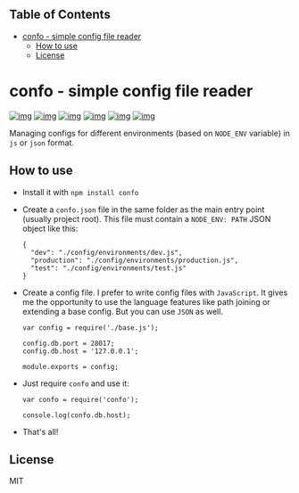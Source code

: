 <div id="table-of-contents">
<h2>Table of Contents</h2>
<div id="text-table-of-contents">
<ul>
<li><a href="#sec-1">confo - simple config file reader</a>
<ul>
<li><a href="#sec-1-1">How to use</a></li>
<li><a href="#sec-1-2">License</a></li>
</ul>
</li>
</ul>
</div>
</div>

# confo - simple config file reader<a id="sec-1" name="sec-1"></a>

[![img](//img.shields.io/npm/v/confo.svg)](https://www.npmjs.com/package/confo)
[![img](//img.shields.io/npm/l/confo.svg)](https://www.npmjs.com/package/confo)
[![img](//img.shields.io/github/stars/evilrobts/confo.svg)](https://www.npmjs.com/package/confo)
[![img](//img.shields.io/npm/dm/confo.svg)](https://www.npmjs.com/package/confo)
[![img](//img.shields.io/travis/evilrobts/confo.svg)](https://img.shields.io/travis/joyent/node.svg)
[![img](//img.shields.io/coveralls/evilrobts/confo.svg)](https://img.shields.io/coveralls/jekyll/jekyll.svg)

Managing configs for different environments (based on `NODE_ENV` variable) in `js` or `json` format.

## How to use<a id="sec-1-1" name="sec-1-1"></a>

-   Install it with `npm install confo`
-   Create a `confo.json` file in the same folder as the main entry point (usually project root). This file must contain a `NODE_ENV: PATH` JSON object like this:

        {
          "dev": "./config/environments/dev.js",
          "production": "./config/environments/production.js",
          "test": "./config/environments/test.js"
        }
-   Create a config file. I prefer to write config files with `JavaScript`. It gives me the opportunity to use the language features like path joining or extending a base config. But you can use `JSON` as well.

        var config = require('./base.js');

        config.db.port = 28017;
        config.db.host = '127.0.0.1';

        module.exports = config;

-   Just require `confo` and use it:

        var confo = require('confo');

        console.log(confo.db.host);

-   That's all!

## License<a id="sec-1-2" name="sec-1-2"></a>

MIT
